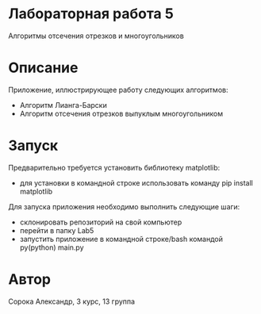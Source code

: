 # Лабораторная работа 5
Алгоритмы отсечения отрезков и многоугольников 
# Описание
Приложение, иллюстрирующее работу следующих алгоритмов:
- Алгоритм Лианга-Барски
- Алгоритм отсечения отрезков выпуклым многоугольником
# Запуск
Предварительно требуется установить библиотеку matplotlib:
- для установки в командной строке использовать команду pip install matplotlib


Для запуска приложения необходимо выполнить следующие шаги:
- склонировать репозиторий на свой компьютер
- перейти в папку Lab5
- запустить приложение в командной строке/bash командой py(python) main.py
# Автор
Сорока Александр, 3 курс, 13 группа
